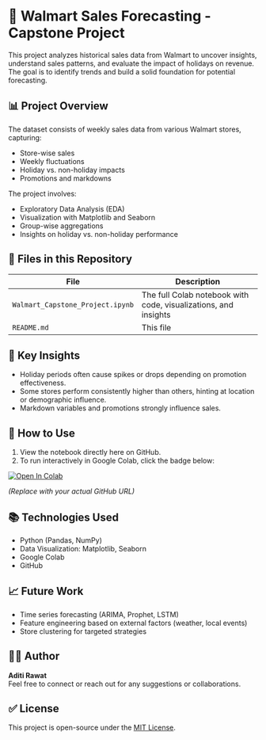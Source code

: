 # 🛒 Walmart Sales Forecasting - Capstone Project

This project analyzes historical sales data from Walmart to uncover insights, understand sales patterns, and evaluate the impact of holidays on revenue. The goal is to identify trends and build a solid foundation for potential forecasting.

## 📊 Project Overview

The dataset consists of weekly sales data from various Walmart stores, capturing:
- Store-wise sales
- Weekly fluctuations
- Holiday vs. non-holiday impacts
- Promotions and markdowns

The project involves:
- Exploratory Data Analysis (EDA)
- Visualization with Matplotlib and Seaborn
- Group-wise aggregations
- Insights on holiday vs. non-holiday performance

## 📁 Files in this Repository

| File | Description |
|------|-------------|
| `Walmart_Capstone_Project.ipynb` | The full Colab notebook with code, visualizations, and insights |
| `README.md` | This file |


## 🧠 Key Insights

- Holiday periods often cause spikes or drops depending on promotion effectiveness.
- Some stores perform consistently higher than others, hinting at location or demographic influence.
- Markdown variables and promotions strongly influence sales.

## 📌 How to Use

1. View the notebook directly here on GitHub.
2. To run interactively in Google Colab, click the badge below:

[![Open In Colab](https://colab.research.google.com/assets/colab-badge.svg)](https://colab.research.google.com/github/your-username/your-repo/blob/main/Walmart_Capstone_Project.ipynb)

*(Replace with your actual GitHub URL)*

## 📚 Technologies Used

- Python (Pandas, NumPy)
- Data Visualization: Matplotlib, Seaborn
- Google Colab
- GitHub

## 📈 Future Work

- Time series forecasting (ARIMA, Prophet, LSTM)
- Feature engineering based on external factors (weather, local events)
- Store clustering for targeted strategies

## 🧑‍💻 Author

**Aditi Rawat**  
Feel free to connect or reach out for any suggestions or collaborations.

## ✅ License

This project is open-source under the [MIT License](LICENSE).

